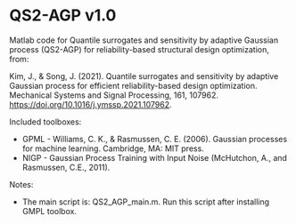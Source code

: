 QS2-AGP v1.0
========

Matlab code for Quantile surrogates and sensitivity by adaptive Gaussian process (QS2-AGP) for reliability-based structural design optimization, from:

Kim, J., & Song, J. (2021). Quantile surrogates and sensitivity by adaptive Gaussian process for efficient reliability-based design optimization. Mechanical Systems and Signal Processing, 161, 107962.
https://doi.org/10.1016/j.ymssp.2021.107962.

Included toolboxes:
- GPML - Williams, C. K., & Rasmussen, C. E. (2006). Gaussian processes for machine learning. Cambridge, MA: MIT press.
- NIGP - Gaussian Process Training with Input Noise (McHutchon, A., and Rasmussen, C.E., 2011).

Notes:
 - The main script is: QS2_AGP_main.m. Run this script after installing GMPL toolbox. 

